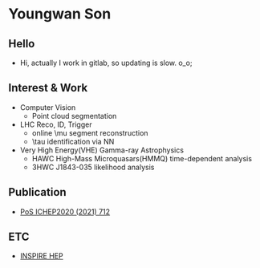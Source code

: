 # Youngwan Son

## Hello
* Hi, actually I work in gitlab, so updating is slow. o_o;


## Interest & Work 
* Computer Vision  
  * Point cloud segmentation 
* LHC Reco, ID, Trigger  
  * online \mu segment reconstruction
  * \tau identification via NN
* Very High Energy(VHE) Gamma-ray Astrophysics  
  * HAWC High-Mass Microquasars(HMMQ) time-dependent analysis  
  * 3HWC J1843-035 likelihood analysis

## Publication
* [PoS ICHEP2020 (2021) 712](https://doi.org/10.22323/1.390.0712)


## ETC
* [INSPIRE HEP](https://inspirehep.net/authors/1866908)


